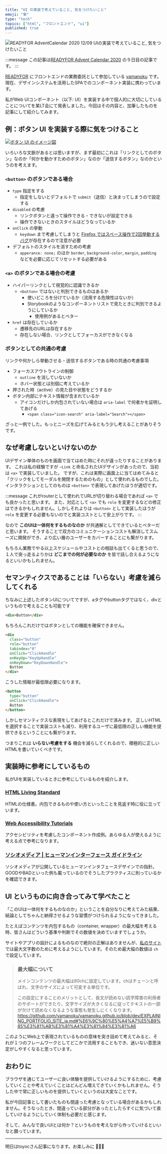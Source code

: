 ```yaml
---
title: "UI の実装で考えていること, 気をつけたいこと"
emoji: "🛠️"
type: "tech"
topics: ["html", "フロントエンド", "ui"]
published: true
---
```


![READYFOR AdventCalendar 2020 12/09 UIの実装で考えていること, 気をつけたいこと](https://storage.googleapis.com/zenn-user-upload/sqjsqa2zz78aqvi98zsi0op1tokw)

:::message
この記事は[READYFOR Advent Calendar 2020](https://qiita.com/advent-calendar/2020/readyfor) の９日目の記事です。
:::

[READYFOR](https://readyfor.jp/) にフロントエンドの業務委託として参加している [yamanoku](https://twitter.com/yamanoku) です。
現在、デザインシステムを活用したSPAでのコンポーネント実装に携わっています。

私がWeb UIコンポーネント（以下: UI）を実装する中で個人的に大切にしていることについてを某LT会にて発表しました。今回はその内容と、加筆したものを記事にして紹介してみます。

## 例：ボタン UI を実装する際に気をつけること

[![ボタン UI のイメージ図](https://i.gyazo.com/74969d0f4c95aeda9243587c59c2c592.png)](https://gyazo.com/74969d0f4c95aeda9243587c59c2c592)

いろいろな文脈があるとは思いますが、まず最初にこれは「リンクとしてのボタン」なのか「何かを動かすためのボタン」なのか「送信するボタン」なのかというのを考えます。

### `<button>` のボタンである場合

- `type` 指定をする
  - 指定をしないとデフォルトで `submit`（送信）と決まってしまうので設定する
- `disabled` の考慮
  - リンクボタンと違って操作できる・できないが設定できる
  - 操作できないときのスタイルはどうなっているか
- `onClick` の挙動
  - `keydown` まで考慮してしまうと [Firefox ではスペース操作で2回挙動するバグ](https://bugzilla.mozilla.org/show_bug.cgi?id=1487102)が存在するので注意が必要
- デフォルトのスタイルを消すための考慮
  - `apperance: none;` のほか `border`, `background-color`, `margin`, `padding` などを必要に応じてリセットする必要がある

### `<a>` のボタンである場合の考慮

- ハイパーリンクとして視覚的に認識できるか
  - `<button>` ではないと判別できるものはあるか
    - 使いどころを分けているか（流用する危険性はないか）
    - Storybookのようなコンポーネントリストで見たときに判別できるようにしているか
      - 使用例があるとベター
- `href` は存在しているか
  - 遷移先のURLは存在するか
  - 存在しない場合、リンクとしてフォーカスができなくなる

### ボタンとしての共通の考慮

リンクや何かしら挙動させる・送信するボタンである時の共通の考慮事項

- フォーカスアウトラインの制御
  - `outline` を消していないか
  - ホバー状態とは別個に考えているか
- 押された時（active）の見た目や状態をどうするか
- ボタン内部にテキスト情報が含まれているか
  - アイコンだけしか内包されていない場合は `aria-label` で何者かを証明してあげる
    - `<span class="icon-search" aria-label="Search"></span>`

ざっと一例でした。もっとニーズを広げてみるともう少し考えることがありそうです。

## なぜ考慮しないといけないのか

UIデザイン単体のものを画面で当てはめた時にそれが違ったりすることがあります。
これは私の経験ですが `~Link` と命名されたUIデザインがあったので、当初は `<a>` で実装していました。
ですが、これは実際に画面上に当てはめてみると「クリックをしてモーダルを開閉するためのもの」として使われるものでした。
インタラクションとしてのものは `<button>` で表現してあげたほうが適切です。

:::message
これがrouterとして使われてURLが切り替わる場合であれば `<a>` でも良かったと思います。
また、対応として `<a>` でも `role` を変更するなどの修正はできるかもしれません。しかしそれよりは `<button>` として実装したほうが `role` を変更する必要もないのでと実装コストとして安上がりです。
:::

なので **このUIは一体何をするものなのか** が共通解としてできているとベターだと思います。
そうすることで双方のコミュニケーションコストも解消してスムーズに開発ができ、より広い層のユーザーをカバーすることにも繋がります。

もちろん業務でやる以上スケジュールやコストとの相談も出てくると思うので、１人で突っ走るよりかは **どこまでの何が必要なのか** を皆で話し合えるようになるといいかもしれません。

## セマンティクスであることは「いらない」考慮を減らしてくれる

ちなみに上述したボタンUIについてですが、aタグやbuttonタグではなく、divというもので考えることも可能です

```html
<div>Button</div>
```

もちろんこれだけではボタンとしての機能を確保できません。

```html
<div
  class="button"
  role="button"
  tabindex="0"
  onClick="ClickHandle"
  onKeyUp="KeyUpHandle"
  onKeyDown="KeyDownHandle">
  Button
</div>
```

こうした情報が最低限必要になります。

```html
<button
  type="button"
  onClick="ClickHandle">
  Button
</button>
```

しかしセマンティクスな表現をしてあげるとこれだけで済みます。
正しいHTMLを選択することで実装コストも減り、利用するユーザに最低限の正しい機能を提供できるということにも繋がります。

つまりこれは **いらない考慮をする** 機会を減らしてくれるので、積極的に正しいHTMLを書いていくべきです。

## 実装時に参考にしているもの

私がUIを実装しているときに参考にしているものを紹介します。

### [HTML Living Standard](https://html.spec.whatwg.org/)
HTMLの仕様書。内包できるものや使い方といったことを見返す時に役に立っています。

### [Web Accessibility Tutorials](https://www.w3.org/WAI/tutorials/)
アクセシビリティを考慮したコンポーネント作成例。あらゆる人が使えるように考える点で参考になります。

### [ソシオメディア | ヒューマンインターフェース ガイドライン](https://www.sociomedia.co.jp/category/shig)
ソシオメディアが公開しているヒューマンインタフェースデザインでの指針。GOODやBADといった例も載っているのでそうしたプラクティスに則っているかを確認できます。

## UI というものに向き合ってみて学べたこと

「このUIは一体何をするものなのか」ということを自分なりに考えてみた結果、結論としてちゃんと納得させるような習慣がつけられるようになってきました。

たとえばコンテンツを内包するもの（container, wrapper）の最大幅を考える時、皆さんはどういう基準や判断でその数値を決めていますでしょうか。

サイトやアプリの設計によるものなので絶対の正解はありませんが、[私のサイト](https://yamanoku.net/)では最大文字数のために考えるようにしています。そのため最大幅の数値は `ch` で設定しています。

> ### 最大幅について
> メインコンテンツの最大幅は80chに設定しています。chはチェーンと呼ばれ、文字のサイズによって可変する単位です。
>
> この設定にすることのメリットとして、長文が読めない読字障害の利用者のサポートができたり、文字サイズが大きくなるに従ってテキストの一部が欠けて読めなくなるような事態も発生しにくくなります。
> https://github.com/yamanoku/yamanoku.github.io/blob/dev/EXPLAINING_PORTFOLIO_SITE_ja.md#%E6%9C%80%E5%A4%A7%E5%B9%85%E3%81%AB%E3%81%A4%E3%81%84%E3%81%A6

このようにWeb上で表現されているものの意味を突き詰めて考えてみると、それが１つのフレームワークとしてどこかで流用することもでき、迷いない意思決定がしやすくなると思っています。

## おわりに

ブラウザを通じてユーザーに良い体験を提供していけるようにするために、考慮していくことや考えていくことはどんどん増えてきていくかもしれません。そうした中で常に正しいものを提供していくというのは大変なことです。

私が今回記事として書いたものも間違った考慮となっている場合があるかもしれません。そうなったとき、間違っている部分があったとしたらすぐに気づいて直していけるようにしていく体制も必要だと感じます。

そして、みんなで良いUIとは何か？というものを考えながら作っていけるといいなと願っています。

---

明日はtoyocさん記事になります。お楽しみに 🎉🎉🎉
